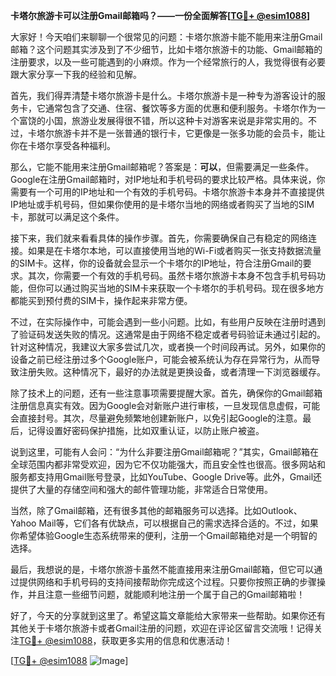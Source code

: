 **卡塔尔旅游卡可以注册Gmail邮箱吗？——一份全面解答[[TG💪+ @esim1088](https://t.me/s/esim1088)]**

大家好！今天咱们来聊聊一个很常见的问题：卡塔尔旅游卡能不能用来注册Gmail邮箱？这个问题其实涉及到了不少细节，比如卡塔尔旅游卡的功能、Gmail邮箱的注册要求，以及一些可能遇到的小麻烦。作为一个经常旅行的人，我觉得很有必要跟大家分享一下我的经验和见解。

首先，我们得弄清楚卡塔尔旅游卡是什么。卡塔尔旅游卡是一种专为游客设计的服务卡，它通常包含了交通、住宿、餐饮等多方面的优惠和便利服务。卡塔尔作为一个富饶的小国，旅游业发展得很不错，所以这种卡对游客来说是非常实用的。不过，卡塔尔旅游卡并不是一张普通的银行卡，它更像是一张多功能的会员卡，能让你在卡塔尔享受各种福利。

那么，它能不能用来注册Gmail邮箱呢？答案是：**可以**，但需要满足一些条件。Google在注册Gmail邮箱时，对IP地址和手机号码的要求比较严格。具体来说，你需要有一个可用的IP地址和一个有效的手机号码。卡塔尔旅游卡本身并不直接提供IP地址或手机号码，但如果你使用的是卡塔尔当地的网络或者购买了当地的SIM卡，那就可以满足这个条件。

接下来，我们就来看看具体的操作步骤。首先，你需要确保自己有稳定的网络连接。如果是在卡塔尔本地，可以直接使用当地的Wi-Fi或者购买一张支持数据流量的SIM卡。这样，你的设备就会显示一个卡塔尔的IP地址，符合注册Gmail的要求。其次，你需要一个有效的手机号码。虽然卡塔尔旅游卡本身不包含手机号码功能，但你可以通过购买当地的SIM卡来获取一个卡塔尔的手机号码。现在很多地方都能买到预付费的SIM卡，操作起来非常方便。

不过，在实际操作中，可能会遇到一些小问题。比如，有些用户反映在注册时遇到了验证码发送失败的情况。这通常是由于网络不稳定或者号码验证未通过引起的。针对这种情况，我建议大家多尝试几次，或者换一个时间段再试。另外，如果你的设备之前已经注册过多个Google账户，可能会被系统认为存在异常行为，从而导致注册失败。这种情况下，最好的办法就是更换设备，或者清理一下浏览器缓存。

除了技术上的问题，还有一些注意事项需要提醒大家。首先，确保你的Gmail邮箱注册信息真实有效。因为Google会对新账户进行审核，一旦发现信息虚假，可能会直接封号。其次，尽量避免频繁地创建新账户，以免引起Google的注意。最后，记得设置好密码保护措施，比如双重认证，以防止账户被盗。

说到这里，可能有人会问：“为什么非要注册Gmail邮箱呢？”其实，Gmail邮箱在全球范围内都非常受欢迎，因为它不仅功能强大，而且安全性也很高。很多网站和服务都支持用Gmail账号登录，比如YouTube、Google Drive等。此外，Gmail还提供了大量的存储空间和强大的邮件管理功能，非常适合日常使用。

当然，除了Gmail邮箱，还有很多其他的邮箱服务可以选择。比如Outlook、Yahoo Mail等，它们各有优缺点，可以根据自己的需求选择合适的。不过，如果你希望体验Google生态系统带来的便利，注册一个Gmail邮箱绝对是一个明智的选择。

最后，我想说的是，卡塔尔旅游卡虽然不能直接用来注册Gmail邮箱，但它可以通过提供网络和手机号码的支持间接帮助你完成这个过程。只要你按照正确的步骤操作，并且注意一些细节问题，就能顺利地注册一个属于自己的Gmail邮箱啦！

好了，今天的分享就到这里了。希望这篇文章能给大家带来一些帮助。如果你还有其他关于卡塔尔旅游卡或者Gmail注册的问题，欢迎在评论区留言交流哦！记得关注[TG💪+ @esim1088](https://t.me/s/esim1088)，获取更多实用的信息和优惠活动！

[[TG💪+ @esim1088](https://t.me/s/esim1088) ![Image](https://i.postimg.cc/4NQfJmqS/Snipaste-2025-05-13-00-14-12.png)]